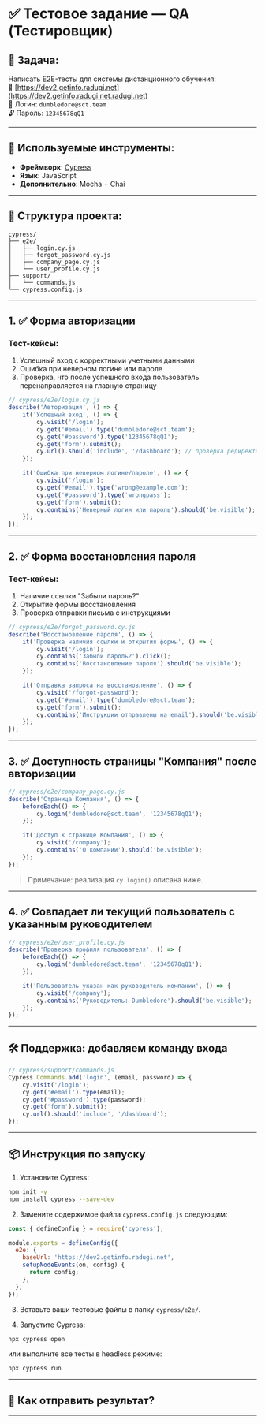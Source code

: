 # ✅ Тестовое задание — QA (Тестировщик)

## 📌 Задача:
Написать E2E-тесты для системы дистанционного обучения:  
🔗 [https://dev2.getinfo.radugi.net](https://dev2.getinfo.radugi.net.radugi.net)  
🔐 Логин: `dumbledore@sct.team`  
🔓 Пароль: `12345678qQ1`

---

## 🔧 Используемые инструменты:

- **Фреймворк**: [Cypress](https://www.cypress.io/)
- **Язык**: JavaScript
- **Дополнительно**: Mocha + Chai

---

## 📁 Структура проекта:

```
cypress/
├── e2e/
│   ├── login.cy.js
│   ├── forgot_password.cy.js
│   ├── company_page.cy.js
│   └── user_profile.cy.js
├── support/
│   └── commands.js
└── cypress.config.js
```

---

## 1. ✅ Форма авторизации

### Тест-кейсы:
1. Успешный вход с корректными учетными данными
2. Ошибка при неверном логине или пароле
3. Проверка, что после успешного входа пользователь перенаправляется на главную страницу

```javascript
// cypress/e2e/login.cy.js
describe('Авторизация', () => {
    it('Успешный вход', () => {
        cy.visit('/login');
        cy.get('#email').type('dumbledore@sct.team');
        cy.get('#password').type('12345678qQ1');
        cy.get('form').submit();
        cy.url().should('include', '/dashboard'); // проверка редиректа
    });

    it('Ошибка при неверном логине/пароле', () => {
        cy.visit('/login');
        cy.get('#email').type('wrong@example.com');
        cy.get('#password').type('wrongpass');
        cy.get('form').submit();
        cy.contains('Неверный логин или пароль').should('be.visible');
    });
});
```

---

## 2. ✅ Форма восстановления пароля

### Тест-кейсы:
1. Наличие ссылки "Забыли пароль?"
2. Открытие формы восстановления
3. Проверка отправки письма с инструкциями

```javascript
// cypress/e2e/forgot_password.cy.js
describe('Восстановление пароля', () => {
    it('Проверка наличия ссылки и открытия формы', () => {
        cy.visit('/login');
        cy.contains('Забыли пароль?').click();
        cy.contains('Восстановление пароля').should('be.visible');
    });

    it('Отправка запроса на восстановление', () => {
        cy.visit('/forgot-password');
        cy.get('#email').type('dumbledore@sct.team');
        cy.get('form').submit();
        cy.contains('Инструкции отправлены на email').should('be.visible');
    });
});
```

---

## 3. ✅ Доступность страницы "Компания" после авторизации

```javascript
// cypress/e2e/company_page.cy.js
describe('Страница Компания', () => {
    beforeEach(() => {
        cy.login('dumbledore@sct.team', '12345678qQ1');
    });

    it('Доступ к странице Компания', () => {
        cy.visit('/company');
        cy.contains('О компании').should('be.visible');
    });
});
```

> Примечание: реализация `cy.login()` описана ниже.

---

## 4. ✅ Совпадает ли текущий пользователь с указанным руководителем

```javascript
// cypress/e2e/user_profile.cy.js
describe('Проверка профиля пользователя', () => {
    beforeEach(() => {
        cy.login('dumbledore@sct.team', '12345678qQ1');
    });

    it('Пользователь указан как руководитель компании', () => {
        cy.visit('/company');
        cy.contains('Руководитель: Dumbledore').should('be.visible');
    });
});
```

---

## 🛠 Поддержка: добавляем команду входа

```javascript
// cypress/support/commands.js
Cypress.Commands.add('login', (email, password) => {
    cy.visit('/login');
    cy.get('#email').type(email);
    cy.get('#password').type(password);
    cy.get('form').submit();
    cy.url().should('include', '/dashboard');
});
```

---

## 📦 Инструкция по запуску

1. Установите Cypress:
```bash
npm init -y
npm install cypress --save-dev
```

2. Замените содержимое файла `cypress.config.js` следующим:

```js
const { defineConfig } = require('cypress');

module.exports = defineConfig({
  e2e: {
    baseUrl: 'https://dev2.getinfo.radugi.net',
    setupNodeEvents(on, config) {
      return config;
    },
  },
});
```

3. Вставьте ваши тестовые файлы в папку `cypress/e2e/`.

4. Запустите Cypress:
```bash
npx cypress open
```

или выполните все тесты в headless режиме:
```bash
npx cypress run
```

---

## 📁 Как отправить результат?


---












